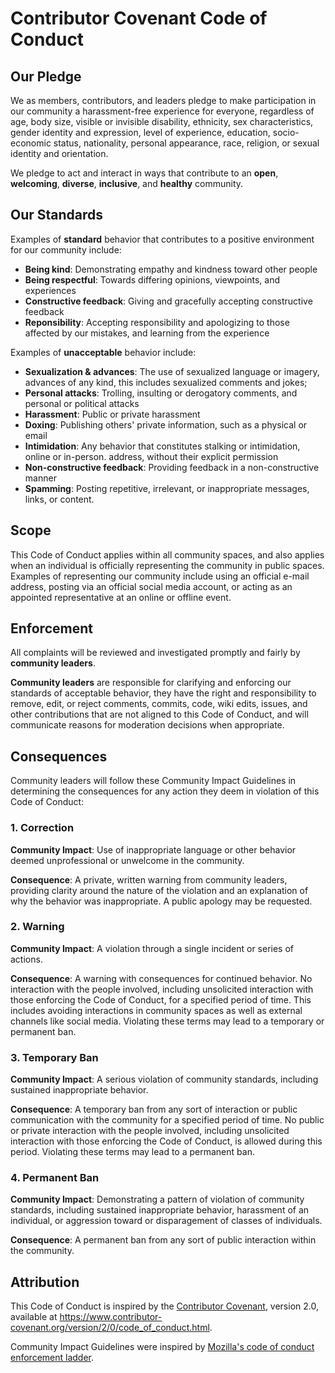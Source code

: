 # Contributor Covenant Code of Conduct

## Our Pledge

We as members, contributors, and leaders pledge to make participation in our
community a harassment-free experience for everyone, regardless of age, body
size, visible or invisible disability, ethnicity, sex characteristics, gender
identity and expression, level of experience, education, socio-economic status,
nationality, personal appearance, race, religion, or sexual identity
and orientation.

We pledge to act and interact in ways that contribute to an **open**, **welcoming**,
**diverse**, **inclusive**, and **healthy** community.

## Our Standards

Examples of **standard** behavior that contributes to a positive environment for our
community include:

- **Being kind**: Demonstrating empathy and kindness toward other people
- **Being respectful**: Towards differing opinions, viewpoints, and experiences
- **Constructive feedback**: Giving and gracefully accepting constructive feedback
- **Reponsibility**: Accepting responsibility and apologizing to those affected by our mistakes,
  and learning from the experience

Examples of **unacceptable** behavior include:

- **Sexualization & advances**: The use of sexualized language or imagery, advances of any kind, this includes sexualized comments and jokes;
- **Personal attacks**: Trolling, insulting or derogatory comments, and personal or political attacks
- **Harassment**: Public or private harassment
- **Doxing**: Publishing others' private information, such as a physical or email
- **Intimidation**: Any behavior that constitutes stalking or intimidation, online or in-person.
  address, without their explicit permission
- **Non-constructive feedback**: Providing feedback in a non-constructive manner
- **Spamming**: Posting repetitive, irrelevant, or inappropriate messages, links, or content.

## Scope

This Code of Conduct applies within all community spaces, and also applies when
an individual is officially representing the community in public spaces.
Examples of representing our community include using an official e-mail address,
posting via an official social media account, or acting as an appointed
representative at an online or offline event.

## Enforcement

All complaints will be reviewed and investigated promptly and fairly by **community leaders**.

**Community leaders** are responsible for clarifying and enforcing our standards of
acceptable behavior, they have the right and responsibility to remove, edit, or reject
comments, commits, code, wiki edits, issues, and other contributions that are
not aligned to this Code of Conduct, and will communicate reasons for moderation
decisions when appropriate.

## Consequences

Community leaders will follow these Community Impact Guidelines in determining
the consequences for any action they deem in violation of this Code of Conduct:

### 1. Correction

**Community Impact**: Use of inappropriate language or other behavior deemed
unprofessional or unwelcome in the community.

**Consequence**: A private, written warning from community leaders, providing
clarity around the nature of the violation and an explanation of why the
behavior was inappropriate. A public apology may be requested.

### 2. Warning

**Community Impact**: A violation through a single incident or series
of actions.

**Consequence**: A warning with consequences for continued behavior. No
interaction with the people involved, including unsolicited interaction with
those enforcing the Code of Conduct, for a specified period of time. This
includes avoiding interactions in community spaces as well as external channels
like social media. Violating these terms may lead to a temporary or
permanent ban.

### 3. Temporary Ban

**Community Impact**: A serious violation of community standards, including
sustained inappropriate behavior.

**Consequence**: A temporary ban from any sort of interaction or public
communication with the community for a specified period of time. No public or
private interaction with the people involved, including unsolicited interaction
with those enforcing the Code of Conduct, is allowed during this period.
Violating these terms may lead to a permanent ban.

### 4. Permanent Ban

**Community Impact**: Demonstrating a pattern of violation of community
standards, including sustained inappropriate behavior, harassment of an
individual, or aggression toward or disparagement of classes of individuals.

**Consequence**: A permanent ban from any sort of public interaction within
the community.

## Attribution

This Code of Conduct is inspired by the [Contributor Covenant][homepage],
version 2.0, available at
https://www.contributor-covenant.org/version/2/0/code_of_conduct.html.

Community Impact Guidelines were inspired by [Mozilla's code of conduct
enforcement ladder](https://github.com/mozilla/diversity).

[homepage]: https://www.contributor-covenant.org
